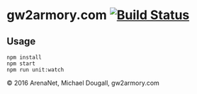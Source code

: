 # gw2armory.com [![Build Status](https://travis-ci.org/madou/armory-front.svg?branch=master)](https://travis-ci.org/madou/armory-front)

## Usage

```
npm install
npm start
npm run unit:watch
```

© 2016 ArenaNet, Michael Dougall, gw2armory.com
